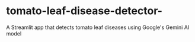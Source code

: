 # tomato-leaf-disease-detector-
A Streamlit app that detects tomato leaf diseases using Google's Gemini AI model
